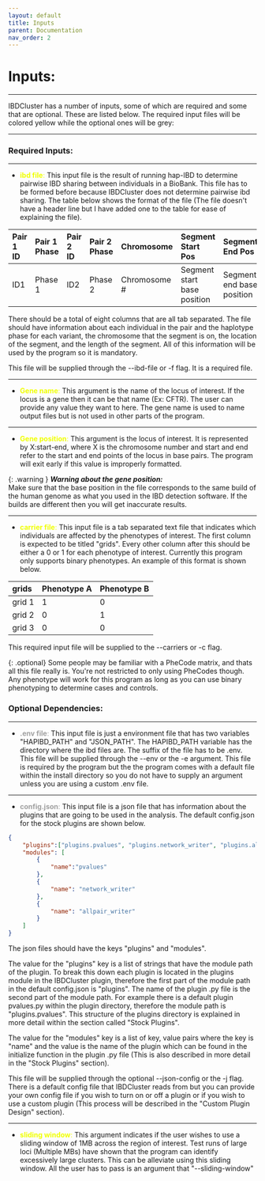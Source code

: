 ```yaml
---
layout: default 
title: Inputs
parent: Documentation
nav_order: 2
---
```

# Inputs:
---
IBDCluster has a number of inputs, some of which are required and some that are optional. These are listed below. The required input files will be colored yellow while the optional ones will be grey:

---

### Required Inputs:
---
* <span style="color: #F0FF00">**ibd file**:</span> This input file is the result of running hap-IBD to determine pairwise IBD sharing between individuals in a BioBank. This file has to be formed before because IBDCluster does not determine pairwise ibd sharing. The table below shows the format of the file (The file doesn't have a header line but I have added one to the table for ease of explaining the file).

| Pair 1 ID | Pair 1 Phase | Pair 2 ID | Pair 2 Phase | Chromosome | Segment Start Pos | Segment End Pos | Segment Length (cM) |
|:----------|:-------------|:----------|:-------------|:-----------|:------------------|:----------------|:---------------|
| ID1   | Phase 1 | ID2 | Phase 2 | Chromosome # | Segment start base position | Segment end base position | Segment length |

There should be a total of eight columns that are all tab separated. The file should have information about each individual in the pair and the haplotype phase for each variant, the chromosome that the segment is on, the location of the segment, and the length of the segment. All of this information will be used by the program so it is mandatory. 

This file will be supplied through the --ibd-file or -f flag. It is a required file.

---

* <span style="color: #F0FF00">**Gene name**:</span> This argument is the name of the locus of interest. If the locus is a gene then it can be that name (Ex: CFTR). The user can provide any value they want to here. The gene name is used to name output files but is not used in other parts of the program. 
---

* <span style="color: #F0FF00">**Gene position**:</span> This argument is the locus of interest. It is represented by X:start-end, where X is the chromosome number and start and end refer to the start and end points of the locus in base pairs. The program will exit early if this value is improperly formatted.


{: .warning }
***Warning about the gene position:***<br>
Make sure that the base position in the file corresponds to the same build of the human genome as what you used in the IBD detection software. If the builds are different then you will get inaccurate results.


---

* <span style="color: #F0FF00">**carrier file**:</span> This input file is a tab separated text file that indicates which individuals are affected by the phenotypes of interest. The first column is expected to be titled "grids". Every other column after this should be either a 0 or 1 for each phenotype of interest. Currently this program only supports binary phenotypes. An example of this format is shown below.

| grids | Phenotype A | Phenotype B |
|:------|:------------|:------------|
| grid 1|      1      |      0      |
| grid 2|      0      |      1      |
| grid 3|      0      |      0      |

This required input file will be supplied to the --carriers or -c flag. 

{: .optional}
Some people may be familiar with a PheCode matrix, and thats all this file really is. You're not restricted to only using PheCodes though. Any phenotype will work for this program as long as you can use binary phenotyping to determine cases and controls.


### Optional Dependencies:
---

* <span style="color: #A0A0A0">**.env file**:</span> This input file is just a environment file that has two variables "HAPIBD_PATH" and "JSON_PATH". The HAPIBD_PATH variable has the directory where the ibd files are. The suffix of the file has to be .env. This file will be supplied through the --env or the -e argument. This file is required by the program but the the program comes with a default file within the install directory  so you do not have to supply an argument unless you are using a custom .env file.

---

* <span style="color: #A0A0A0">**config.json**:</span> This input file is a json file that has information about the plugins that are going to be used in the analysis. The default config.json for the stock plugins are shown below. 

```json
{
    "plugins":["plugins.pvalues", "plugins.network_writer", "plugins.allpair_writer"],
    "modules": [
        {
            "name":"pvalues"
        },
        {
            "name": "network_writer"
        },
        {
            "name": "allpair_writer"
        }
    ]
}
```
The json files should have the keys "plugins" and "modules". 

The value for the "plugins" key is a list of strings that have the module path of the plugin. To break this down each plugin is located in the plugins module in the IBDCluster plugin, therefore the first part of the module path in the default config.json is "plugins". The name of the plugin .py file is the second part of the module path. For example there is a default plugin pvalues.py within the plugin directory, therefore the module path is "plugins.pvalues".  This structure of the plugins directory is explained in more detail within the section called "Stock Plugins". 

The value for the "modules" key is a list of key, value pairs where the key is "name" and the value is the name of the plugin which can be found in the initialize function in the plugin .py file (This is also described in more detail in the "Stock Plugins" section). 

This file will be supplied through the optional --json-config or the -j flag. There is a default config file that IBDCluster reads from but you can provide your own config file if you wish to turn on or off a plugin or if you wish to use a custom plugin (This process will be described in the "Custom Plugin Design" section).


---
* <span style="color: #F0FF00">**sliding window**:</span> This argument indicates if the user wishes to use a sliding window of 1MB across the region of interest. Test runs of large loci (Multiple MBs) have shown that the program can identify excessively large clusters. This can be alleviate using this sliding window. All the user has to pass is an argument that "--sliding-window"